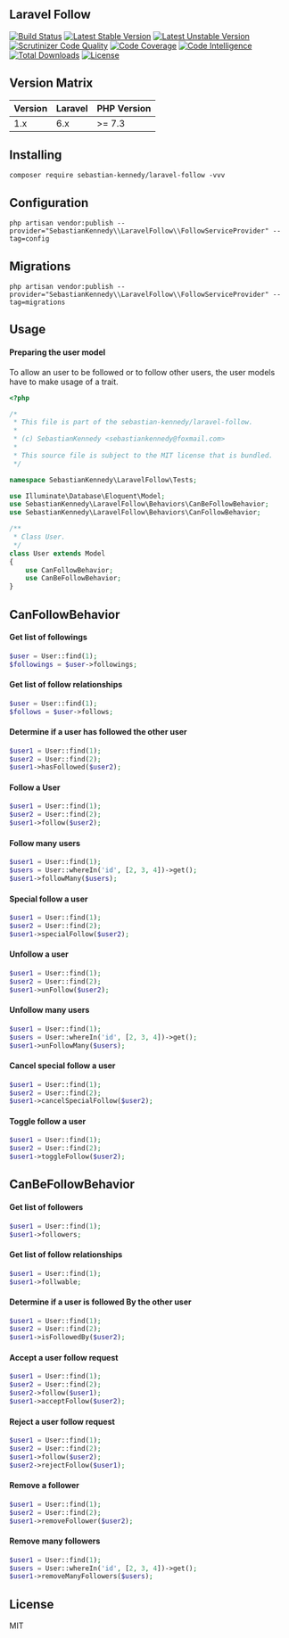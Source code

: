 ## Laravel Follow

<p>
<a href="https://travis-ci.org/sebastiankennedy/laravel-follow"><img src="https://travis-ci.org/sebastiankennedy/laravel-follow.svg?branch=master" alt="Build Status"></a>
<a href="https://packagist.org/packages/sebastian-kennedy/laravel-follow"><img src="https://poser.pugx.org/sebastian-kennedy/laravel-follow/v/stable.svg" alt="Latest Stable Version"></a>
<a href="https://packagist.org/packages/sebastian-kennedy/laravel-follow"><img src="https://poser.pugx.org/sebastian-kennedy/laravel-follow/v/unstable.svg" alt="Latest Unstable Version"></a>
<a href="https://scrutinizer-ci.com/g/sebastiankennedy/laravel-follow/?branch=master"><img src="https://scrutinizer-ci.com/g/sebastiankennedy/laravel-follow/badges/quality-score.png?b=master" alt="Scrutinizer Code Quality"></a>
<a href="https://scrutinizer-ci.com/g/sebastiankennedy/laravel-follow/?branch=master"><img src="https://scrutinizer-ci.com/g/sebastiankennedy/laravel-follow/badges/coverage.png?b=master" alt="Code Coverage"></a>
<a href="https://scrutinizer-ci.com/g/sebastiankennedy/laravel-follow/?branch=master"><img src="https://scrutinizer-ci.com/g/sebastiankennedy/laravel-follow/badges/code-intelligence.svg?b=master" alt="Code Intelligence"></a>
<a href="https://packagist.org/packages/sebastian-kennedy/laravel-follow"><img src="https://poser.pugx.org/sebastian-kennedy/laravel-follow/downloads" alt="Total Downloads"></a>
<a href="https://packagist.org/packages/sebastian-kennedy/laravel-follow"><img src="https://poser.pugx.org/sebastian-kennedy/laravel-follow/license" alt="License"></a>
</p>

## Version Matrix

Version | Laravel | PHP Version
---|---|---
1.x | 6.x | >= 7.3


## Installing

```shell
composer require sebastian-kennedy/laravel-follow -vvv
```

## Configuration

```shell
php artisan vendor:publish --provider="SebastianKennedy\\LaravelFollow\\FollowServiceProvider" --tag=config
```

## Migrations

```shell
php artisan vendor:publish --provider="SebastianKennedy\\LaravelFollow\\FollowServiceProvider" --tag=migrations
```

## Usage

#### Preparing the user model

To allow an user to be followed or to follow other users, the user models have to make usage of a trait.
```php
<?php

/*
 * This file is part of the sebastian-kennedy/laravel-follow.
 *
 * (c) SebastianKennedy <sebastiankennedy@foxmail.com>
 *
 * This source file is subject to the MIT license that is bundled.
 */

namespace SebastianKennedy\LaravelFollow\Tests;

use Illuminate\Database\Eloquent\Model;
use SebastianKennedy\LaravelFollow\Behaviors\CanBeFollowBehavior;
use SebastianKennedy\LaravelFollow\Behaviors\CanFollowBehavior;

/**
 * Class User.
 */
class User extends Model
{
    use CanFollowBehavior;
    use CanBeFollowBehavior;
}
```

## CanFollowBehavior

#### Get list of followings
```php
$user = User::find(1);
$followings = $user->followings;
```

#### Get list of follow relationships
```php
$user = User::find(1);
$follows = $user->follows;
```

#### Determine if a user has followed the other user
```php
$user1 = User::find(1);
$user2 = User::find(2);
$user1->hasFollowed($user2);
```

#### Follow a User

```php
$user1 = User::find(1);
$user2 = User::find(2);
$user1->follow($user2);
```

#### Follow many users
```php
$user1 = User::find(1);
$users = User::whereIn('id', [2, 3, 4])->get();
$user1->followMany($users);
```

#### Special follow a user
```php
$user1 = User::find(1);
$user2 = User::find(2);
$user1->specialFollow($user2);
```

#### Unfollow a user
```php
$user1 = User::find(1);
$user2 = User::find(2);
$user1->unFollow($user2);
```

#### Unfollow many users
```php
$user1 = User::find(1);
$users = User::whereIn('id', [2, 3, 4])->get();
$user1->unFollowMany($users);
```

#### Cancel special follow a user
```php
$user1 = User::find(1);
$user2 = User::find(2);
$user1->cancelSpecialFollow($user2);
```

#### Toggle follow a user
```php
$user1 = User::find(1);
$user2 = User::find(2);
$user1->toggleFollow($user2);
```

## CanBeFollowBehavior

#### Get list of followers
```php
$user1 = User::find(1);
$user1->followers;
```

#### Get list of follow relationships
```php
$user1 = User::find(1);
$user1->follwable;
```

#### Determine if a user is followed By the other user
```php
$user1 = User::find(1);
$user2 = User::find(2);
$user1->isFollowedBy($user2);
```

#### Accept a user follow request
```php
$user1 = User::find(1);
$user2 = User::find(2);
$user2->follow($user1);
$user1->acceptFollow($user2);
```

#### Reject a user follow request
```php
$user1 = User::find(1);
$user2 = User::find(2);
$user1->follow($user2);
$user2->rejectFollow($user1);
```

#### Remove a follower
```php
$user1 = User::find(1);
$user2 = User::find(2);
$user1->removeFollower($user2);
```

#### Remove many followers
```php
$user1 = User::find(1);
$users = User::whereIn('id', [2, 3, 4])->get();
$user1->removeManyFollowers($users);
```

## License

MIT